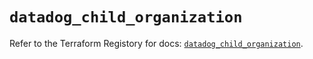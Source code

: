 # `datadog_child_organization`

Refer to the Terraform Registory for docs: [`datadog_child_organization`](https://registry.terraform.io/providers/datadog/datadog/3.33.0/docs/resources/child_organization).
